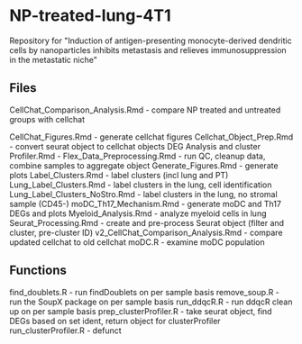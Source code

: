 # NP-treated-lung-4T1
Repository for "Induction of antigen-presenting monocyte-derived dendritic cells by nanoparticles inhibits metastasis and relieves immunosuppression in the metastatic niche"

## Files 
CellChat_Comparison_Analysis.Rmd - compare NP treated and untreated groups with cellchat 

CellChat_Figures.Rmd - generate cellchat figures 
Cellchat_Object_Prep.Rmd - convert seurat object to cellchat objects
DEG Analysis and cluster Profiler.Rmd - 
Flex_Data_Preprocessing.Rmd - run QC, cleanup data, combine samples to aggregate object 
Generate_Figures.Rmd - generate plots 
Label_Clusters.Rmd - label clusters (incl lung and PT)
Lung_Label_Clusters.Rmd - label clusters in the lung, cell identification
Lung_Label_Clusters_NoStro.Rmd - label clusters in the lung, no stromal sample (CD45-)
moDC_Th17_Mechanism.Rmd - generate moDC and Th17 DEGs and plots 
Myeloid_Analysis.Rmd - analyze myeloid cells in lung 
Seurat_Processing.Rmd - create and pre-process Seurat object (filter and cluster, pre-cluster ID) 
v2_CellChat_Comparison_Analysis.Rmd - compare updated cellchat to old cellchat 
moDC.R - examine moDC population 

## Functions
find_doublets.R - run findDoublets on per sample basis 
remove_soup.R - run the SoupX package on per sample basis
run_ddqcR.R - run ddqcR clean up on per sample basis 
prep_clusterProfiler.R - take seurat object, find DEGs based on set ident, return object for clusterProfiler 
run_clusterProfiler.R - defunct 
